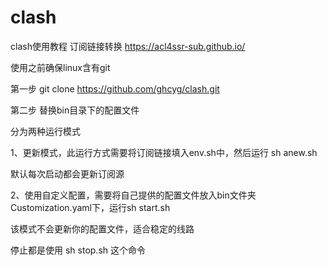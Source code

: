 # clash


clash使用教程
订阅链接转换 https://acl4ssr-sub.github.io/

使用之前确保linux含有git

第一步 git clone https://github.com/ghcyg/clash.git

第二步 替换bin目录下的配置文件

分为两种运行模式

1、更新模式，此运行方式需要将订阅链接填入env.sh中，然后运行 sh anew.sh

默认每次启动都会更新订阅源

2、使用自定义配置，需要将自己提供的配置文件放入bin文件夹Customization.yaml下，运行sh start.sh

该模式不会更新你的配置文件，适合稳定的线路

停止都是使用 sh stop.sh 这个命令

